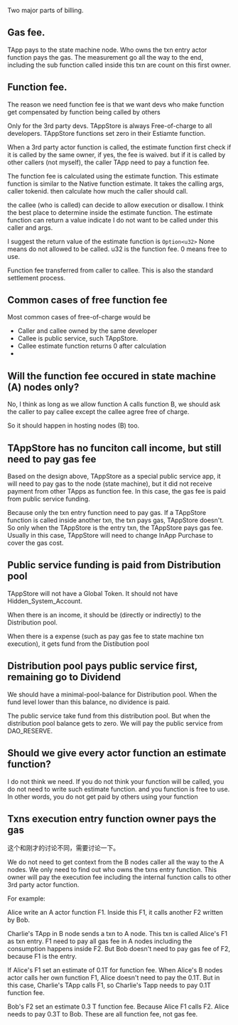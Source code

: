 Two major parts of billing. 

## Gas fee.

TApp pays to the state machine node.
Who owns the txn entry actor function pays the gas. The measurement go all the way to the end, including the sub function called inside this txn are count on this first owner.

## Function fee.

The reason we need function fee is that we want devs who make function get compensated by function being called by others

Only for the 3rd party devs. TAppStore is always Free-of-charge to all developers. TAppStore functions set zero in their Estiamte function.

When a 3rd party actor function is called, the estimate function first check if it is called by the same owner, if yes, the fee is waived. but if it is called by other callers (not myself), the caller TApp need to pay a function fee. 

The function fee is calculated using the estimate function. This estimate function is similar to the Native function estimate. It takes the calling args, caller tokenid. then calculate how much the caller should call.

the callee (who is called) can decide to allow execution or disallow. I think the best place to determine inside the estimate function. The estimate function can return a value indicate I do not want to be called under this caller and args. 

I suggest the return value of the estimate function is `Option<u32>`  None means do not allowed to be called. u32 is the function fee. 0 means free to use.

Function fee transferred from caller to callee. This is also the standard settlement process.

## Common cases of free function fee

Most common cases of free-of-charge would be

* Caller and callee owned by the same developer
* Callee is public service, such TAppStore.
* Callee estimate function returns 0 after calculation
* 

## Will the function fee occured in state machine (A) nodes only?

No, I think as long as we allow function A calls function B, we should ask the caller to pay callee except the callee agree free of charge. 

So it should happen in hosting nodes (B) too.

## TAppStore has no funciton call income, but still need to pay gas fee

Based on the design above, TAppStore as a special public service app, it will need to pay gas to the node (state machine), but it did not receive payment from other TApps as function fee. In this case, the gas fee is paid from public service funding.

Because only the txn entry function need to pay gas. If a TAppStore function is called inside another txn, the txn pays gas, TAppStore doesn't. So only when the TAppStore is the entry txn, the TAppStore pays gas fee. Usually in this case, TAppStore will need to change InApp Purchase to cover the gas cost.

## Public service funding is paid from Distribution pool

TAppStore will not have a Global Token. It should not have Hidden_System_Account.

When there is an income, it should be (directly or indirectly) to the Distribution pool. 

When there is a expense (such as pay gas fee to state machine txn execution), it gets fund from the Distibution pool

## Distribution pool pays public service first, remaining go to Dividend

We should have a minimal-pool-balance for Distribution pool. When the fund level lower than this balance, no dividence is paid. 

The public service take fund from this distribution pool. But when the distribution pool balance gets to zero. We will pay the public service from DAO_RESERVE.

## Should we give every actor function an estimate function?

I do not think we need. If you do not think your function will be called, you do not need to write such estimate function. and you function is free to use. In other words, you do not get paid by others using your function

## Txns execution entry function owner pays the gas

这个和刚才的讨论不同，需要讨论一下。

We do not need to get context from the B nodes caller all the way to the A nodes. We only need to find out who owns the txns entry function. This owner will pay the execution fee including the internal function calls to other 3rd party actor function.

For example:

Alice write an A actor function F1. Inside this F1, it calls another F2 written by Bob.

Charlie's TApp in B node sends a txn to A node. This txn is called Alice's F1 as txn entry. F1 need to pay all gas fee in A nodes including the consumption happens inside F2. But Bob doesn't need to pay gas fee of F2, because F1 is the entry.

If Alice's F1 set an estimate of 0.1T for function fee. When Alice's B nodes actor calls her own function F1, Alice doesn't need to pay the 0.1T. But in this case, Charlie's TApp calls F1, so Charlie's Tapp needs to pay 0.1T function fee.

Bob's F2 set an estimate  0.3 T function fee. Because Alice F1 calls F2. Alice needs to pay 0.3T to Bob. These are all function fee, not gas fee.
